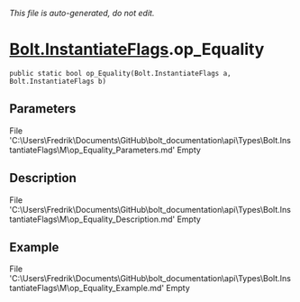 *This file is auto-generated, do not edit.*

# [Bolt.InstantiateFlags](Types/Bolt.InstantiateFlags.md).op_Equality
`public static bool op_Equality(Bolt.InstantiateFlags a, Bolt.InstantiateFlags b)`
## Parameters
File 'C:\Users\Fredrik\Documents\GitHub\bolt_documentation\api\Types\Bolt.InstantiateFlags\M\op_Equality_Parameters.md' Empty
## Description
File 'C:\Users\Fredrik\Documents\GitHub\bolt_documentation\api\Types\Bolt.InstantiateFlags\M\op_Equality_Description.md' Empty
## Example
File 'C:\Users\Fredrik\Documents\GitHub\bolt_documentation\api\Types\Bolt.InstantiateFlags\M\op_Equality_Example.md' Empty
